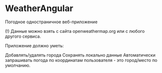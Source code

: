 # WeatherAngular

Погодное одностраничное веб-приложение

(!) Данные можно взять с сайта openweathermap.org или с любого другого сервиса.

Приложение должно уметь:

Добавлять/удалять города
Сохранять локально данные
Автоматически запрашивать погода по координатам пользователя - это город/место по умолчанию.
